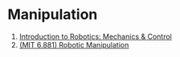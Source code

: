 # Manipulation
1. [Introduction to Robotics: Mechanics & Control](./Introduction%20to%20Robotics:%20Mechanics%20&%20Control/index.md)
2. [(MIT 6.881) Robotic Manipulation](./(MIT%206.881)%20Robotic%20Manipulation/index.md)

